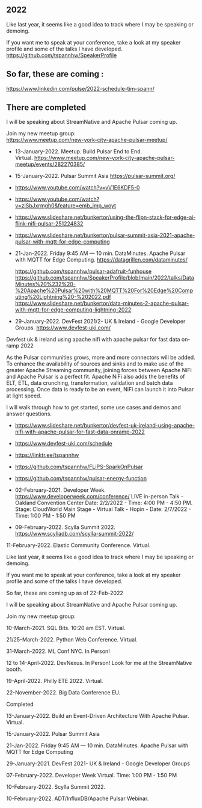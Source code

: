 ## 2022


Like last year, it seems like a good idea to track where I may be speaking or demoing.

If you want me to speak at your conference, take a look at my speaker profile and some of the talks I have developed.
https://github.com/tspannhw/SpeakerProfile

## So far, these are coming :

https://www.linkedin.com/pulse/2022-schedule-tim-spann/

## There are completed

I will be speaking about StreamNative and Apache Pulsar coming up.

Join my new meetup group:   
https://www.meetup.com/new-york-city-apache-pulsar-meetup/

* 13-January-2022.  Meetup.  Build Pulsar End to End.  
Virtual. https://www.meetup.com/new-york-city-apache-pulsar-meetup/events/282270385/

* 15-January-2022. Pulsar Summit Asia https://pulsar-summit.org/
* https://www.youtube.com/watch?v=vV1E6KDF5-0
* https://www.youtube.com/watch?v=zlSbJxrmgh0&feature=emb_imp_woyt
* https://www.slideshare.net/bunkertor/using-the-flipn-stack-for-edge-ai-flink-nifi-pulsar-251224832
* https://www.slideshare.net/bunkertor/pulsar-summit-asia-2021-apache-pulsar-with-mqtt-for-edge-computing


* 21-Jan-2022.  Friday 9:45 AM — 10 min.  DataMinutes. Apache Pulsar with MQTT for Edge Computing.  https://datagrillen.com/dataminutes/
  
  https://github.com/tspannhw/pulsar-adafruit-funhouse
  https://github.com/tspannhw/SpeakerProfile/blob/main/2022/talks/DataMinutes%20%232%20-%20Apache%20Pulsar%20with%20MQTT%20For%20Edge%20Computing%20Lightning%20-%202022.pdf
https://www.slideshare.net/bunkertor/data-minutes-2-apache-pulsar-with-mqtt-for-edge-computing-lightning-2022

* 29-January-2022.  DevFest 2021/2- UK & Ireland - Google Developer Groups. https://www.devfest-uki.com/

Devfest uk & ireland using apache nifi with apache pulsar for fast data on-ramp 2022

As the Pulsar communities grows, more and more connectors will be added. To enhance the availability of sources and sinks and to make use of the greater Apache Streaming community, joining forces between Apache NiFi and Apache Pulsar is a perfect fit. Apache NiFi also adds the benefits of ELT, ETL, data crunching, transformation, validation and batch data processing. Once data is ready to be an event, NiFi can launch it into Pulsar at light speed.

I will walk through how to get started, some use cases and demos and answer questions.

* https://www.slideshare.net/bunkertor/devfest-uk-ireland-using-apache-nifi-with-apache-pulsar-for-fast-data-onramp-2022
* https://www.devfest-uki.com/schedule
* https://linktr.ee/tspannhw
* https://github.com/tspannhw/FLiPS-SparkOnPulsar
* https://github.com/tspannhw/pulsar-energy-function

* 02-February-2021. Developer Week. https://www.developerweek.com/conference/ LIVE in-person Talk - Oakland Convention Center Date: 2/2/2022 - Time: 4:00 PM - 4:50 PM.  Stage: CloudWorld Main Stage - Virtual Talk - Hopin - Date: 2/7/2022 - Time: 1:00 PM - 1:50 PM

* 09-February-2022.   Scylla Summit 2022.   https://www.scylladb.com/scylla-summit-2022/

11-February-2022.  Elastic Community Conference.  Virtual.



Like last year, it seems like a good idea to track where I may be speaking or demoing.


If you want me to speak at your conference, take a look at my speaker profile and some of the talks I have developed.

So far, these are coming up as of 22-Feb-2022

I will be speaking about StreamNative and Apache Pulsar coming up.

Join my new meetup group:   


10-March-2021. SQL Bits.    10:20 am EST.  Virtual.


21/25-March-2022.   Python Web Conference.  Virtual.


31-March-2022.   ML Conf NYC.   In Person!


12 to 14-April-2022.  DevNexus.   In Person!  Look for me at the StreamNative booth.


19-April-2022.   Philly ETE 2022.  Virtual.




22-November-2022.   Big Data Conference EU.


 Completed


13-January-2022. Build an Event-Driven Architecture With Apache Pulsar. Virtual.

15-January-2022. Pulsar Summit Asia


21-Jan-2022.  Friday 9:45 AM — 10 min.  DataMinutes. Apache Pulsar with MQTT for Edge Computing

29-January-2021. DevFest 2021- UK & Ireland - Google Developer Groups

07-February-2022.  Developer Week Virtual.  Time: 1:00 PM - 1:50 PM




10-February-2022.   Scylla Summit 2022.


10-February-2022.  ADT/InfluxDB/Apache Pulsar Webinar.



